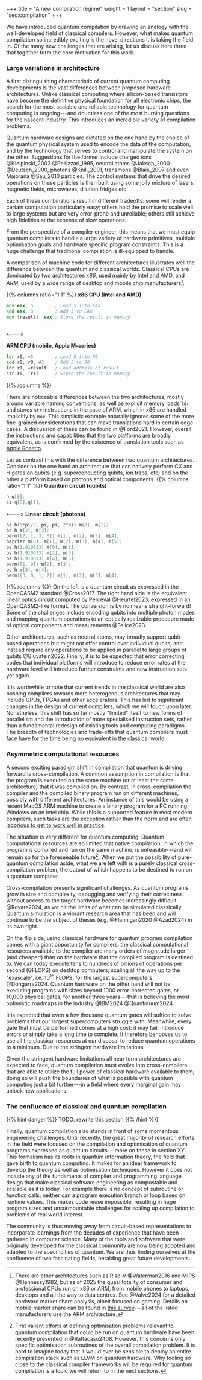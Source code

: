 +++
title = "A new compilation regime"
weight = 1
layout = "section"
slug = "sec:compilation"
+++

We have introduced quantum compilation by drawing an analogy with the
well-developed field of classical compilers.
However, what makes quantum compilation so incredibly exciting is
the novel directions it is taking the field in.
Of the many new challenges that are arising, let us discuss here three that
together form the core motivation for this work.

### Large variations in architecture

A first distinguishing characteristic of current quantum computing developments
is the vast differences between proposed hardware architectures.
Unlike classical computing 
where silicon-based transistors have become the definitive physical foundation
for all electronic chips, the search for the most scalable and reliable 
technology for quantum computing is ongoing---and doubtless one of the most
burning questions for the nascent industry.
This introduces an incredible variety of compilation problems.

Quantum hardware designs are dictated on the one hand by the choice of the
quantum physical system used to encode the data of the computation, and
by the technology that serves to control and manipulate the system on the other.
Suggestions for the former include charged ions @Kielpinski_2002 @Pellizzari_1995, neutral atoms @Jaksch_2000 @Deutsch_2000, photons @Knill_2001, transmons @Blais_2007
and even Majorana @Sau_2010 particles.
The control systems that drive the desired operations on these particles
is then built using some jolly mixture of lasers, magnetic fields, microwaves,
dilution fridges etc.

Each of these combinations result in different tradeoffs: some will render a 
certain computation particularly easy; others hold the promise to scale well
to large systems but are very error-prone and unreliable; others still achieve
high fidelities at the expense of slow operations.

From the perspective of a compiler engineer, this means that we must equip
quantum compilers to handle a large variety of hardware primitives,
multiple optimisation goals and hardware specific program constraints.
This is a huge challenge that traditional compilation is ill-equipped to handle.

A comparison of machine code for different architectures illustrates well
the difference between the quantum and classical worlds.
Classical CPUs are dominated by two architectures *x86*, used mainly by Intel
and AMD, and *ARM*, used by a wide range of desktop and mobile chip
manufacturers[^cpu].

{{% columns ratio="1:1" %}}
**x86 CPU (Intel and AMD)**
```asm
mov eax, 5        ; Load 5 into EAX
add eax, 3        ; Add 3 to EAX
mov [result], eax ; Store the result in memory
 
```
<--->

**ARM CPU (mobile, Apple M-series)**
```asm
ldr r0, =5        ; Load 5 into R0
add r0, r0, #3    ; Add 3 to R0
ldr r1, =result   ; Load address of result
str r0, [r1]      ; Store the result in memory
```

{{% /columns %}}

There are noticeable differences between the two architectures, mostly around
variable naming conventions, as well as explicit memory loads `ldr` and
stores `str` instructions in the case of ARM, which in x86 are handled
implicitly by `mov`.
This simplistic example naturally ignores some of the more fine-grained
considerations that can make translations hard in certain edge cases. A
discussion of these can be found in @Ford2021.
However, overall the instructions and capabilities that the two platforms are
broadly equivalent, as is confirmed by the existence of translation tools 
such as [Apple Rosetta](https://developer.apple.com/documentation/apple-silicon/about-the-rosetta-translation-environment).

Let us contrast this with the difference between two quantum architectures.
Consider on the one hand an architecture that can natively perform CX and H
gates on qubits (e.g. superconducting qubits, ion traps, etc)
and on the other a platform based on photons and optical components.
{{% columns ratio="1:1" %}}
**Quantum circuit (qubits)**
```asm
h q[0];
cz q[0],q[1];
```
<--->
**Linear circuit (photons)**
```asm
bs.h(5*pi/2, pi, pi, 2*pi) m[0], m[1];
bs.h m[2], m[3];
perm([2, 1, 3, 0]) m[1], m[2], m[3], m[4];
barrier m[0], m[1], m[2], m[3], m[4], m[5];
bs.h(1.910633) m[0], m[1];
bs.h(1.910633) m[2], m[3];
bs.h(1.910633) m[4], m[5];
perm([1, 0]) m[2], m[3];
bs.h m[3], m[4];
perm([3, 0, 1, 2]) m[1], m[2], m[3], m[4];
```
{{% /columns  %}}
On the left is a quantum circuit as expressed in the OpenQASM2 standard @Cross2017.
The right hand side is the equivalent linear optics circuit computed by
Perceval @Heurtel2023, expressed in an OpenQASM2-like format.
The conversion is by no means straight-forward!
Some of the challenges include encoding qubits into multiple photon modes
and mapping quantum operations to an optically realizable procedure made
of optical components and measurements @Felice2023.

Other architectures, such as neutral atoms, may broadly support qubit-based
operations but might not offer control over individual qubits, and instead
require any operations to be applied in parallel to large groups of
qubits @Bluvstein2022.
Finally, it is to be expected that error correcting codes
that individual platforms will introduce to reduce error rates 
at the hardware level will introduce further constraints and
new instruction sets yet again.

It is worthwhile to note that current trends in the classical world are also
pushing compilers towards more heterogenous architectures that may include
GPUs, FPGAs and other accelerators.
This has led to significant changes in the design of current compilers, which
we will touch upon later.
Nonetheless, this shift has so far mostly "limited" itself to new forms of parallelism
and the introduction of more specialised instruction sets,
rather than a fundamental redesign of existing tools and computing paradigms.
The breadth of technologies and trade-offs that quantum compilers must face have
for the time being no equivalent in the classical world.

[^cpu]: There are other architectures such as Risc-V @Waterman2016
and MIPS @Hennessy1982, but as of 2025
the quasi totality of consumer and professional CPUs
run on x86 or ARM, from mobile
phones to laptops, desktops and all the way to data centres. See @Valve2024
for a detailed hardware market share analysis, albeit focused on gaming.
Details on mobile market share can be found in
[this survey](https://www.counterpointresearch.com/insight/global-smartphone-apsoc-market-share-quarterly)---all of the listed
manufacturers use the ARM architecture.

### Asymmetric computational resources

A second exciting paradigm shift in compilation that quantum is driving forward
is cross-compilation.
A common assumption in compilation is that the program is executed on the same
machine (or at least the same architecture) that it was compiled on.
By contrast, in cross-compilation the compiler and the compiled binary program
run on different machines, possibly with different architectures.
An instance of this would be using a recent MacOS ARM machine to create a
binary program for a PC running Windows on an Intel chip.
While this is a supported feature in most modern compilers, such tasks are the
exception rather than the norm and are often [laborious to get to work well in
practice](https://preshing.com/20141119/how-to-build-a-gcc-cross-compiler/).

The situation is very different for quantum computing.
Quantum computational resources are so limited that native compilation,
in which the program is compiled and run on the same machine, is
unfeasible---and will remain so for the foreseeable future[^qcomp].
When we put the possibility of pure-quantum compilation aside, what we are
left with is a purely classical cross-compilation problem, the output of which
happens to be destined to run on a quantum computer.

[^qcomp]: First valiant efforts at defining optimisation problems relevant to
 quantum compilation that could be run on quantum hardware have been recently presented
 in @Rattacaso2408.
However, this concerns only specific optimisation subroutines of the overall
compilation problem.
It is hard to imagine today that it would ever be sensible to deploy an entire
compilation stack such as LLVM on quantum hardware. Why tooling so close to
the classical compiler frameworks will be required for quantum compilation
is a topic we will return to in the next sections.

Cross-compilation presents significant challenges.
As quantum programs grow in size and complexity, debugging and verifying
their correctness without access to the target hardware becomes
increasingly difficult @Rovara2024, as we hit the limits of what can be
simulated classically.
Quantum simulation is a vibrant research area that has been and will
continue to be the subject of theses (e.g. @Flannigan2020 @Azad2024)
in its own right.

On the flip side, using classical hardware for quantum program compilation
comes with a giant opportunity for compilers:
the classical computational
resources available to the compiler are many orders of magnitude larger
(and cheaper!) than on the hardware that the compiled program is destined to.
We can today execute tens to hundreds of billions of operations per second
(GFLOPS) on desktop computers, scaling all the way up to the "exascale",
i.e. $10^{15}$ FLOPS, for the largest supercomputers @Dongarra2024.
Quantum hardware on the other hand will not be executing programs with
sizes beyond 1000 error-corrected gates, or 10,000 physical gates,
for another three years---that
is believing the most optimistic roadmaps in the industry @IBM2024 @Quantinuum2024.

It is expected that even a few thousand quantum gates will suffice to solve
problems that our largest supercomputers struggle with.
Meanwhile, every gate that must be performed comes at a high cost:
it may fail, introduce errors or simply take a long time to complete.
It therefore behooves us to use all the classical resources at our disposal
to reduce quantum operations to a minimum.
Due to the stringent hardware limitations

Given the stringent hardware limitations all near term architectures are
expected to face,
quantum compilation must evolve into cross-compilers that are able
to utilize the full power of classical hardware available to them;
doing so will push the boundaries of what is possible with quantum
computing just a bit further---in a field where every marginal gain may unlock
new applications. 

### The confluence of classical and quantum compilation

{{% hint danger %}}
TODO: rewrite this section
{{% /hint  %}}

Finally, quantum compilation also stands in front of some momentous engineering
challenges.
Until recently, the great majority of research efforts in the field were focused
on the compilation and optimisation of quantum programs expressed as quantum
circuits---more on these in section XY.
This formalism has its roots in quantum information theory, the field that gave
birth to quantum computing.
It makes for an ideal framework to develop the theory as well as optimisation
techniques. However it does not include any of the fundaments of compiler
and programming language design that make classical software engineering
as compostable and scalable as it is today.
For example there is no concept of subroutine or function calls; neither
can a program execution branch or loop based on runtime values.
This makes code reuse impossible, resulting in huge program sizes and
unsurmountable challenges for scaling up compilation to problems of
real world interest.

The community is thus moving away from circuit-based representations to
incorporate learnings from the decades of experience that have been gathered in
computer science.
Many of the tools and software that were originally developed for the classical
community are now being adopted and adapted to the specificities of quantum.
We are thus finding ourselves at the confluence of two fascinating fields,
heralding great future developments.
